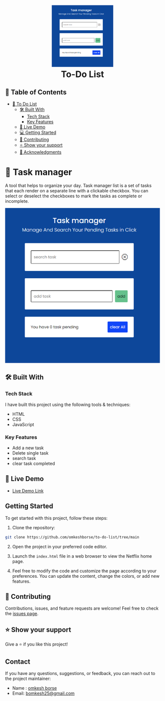 <h1 align="center">
  <img title="To-Do List" src="images/list.png" alt="NETFLIX Logo" width="200" />
  <br>
  To-Do List
</h1>

## 📗 Table of Contents

- [📖 To Do List](#-to-do-list)
  - [🛠 Built With ](#-built-with-)
    - [Tech Stack ](#tech-stack-)
    - [Key Features ](#key-features-)
  - [🚀 Live Demo ](#-live-demo-)
  - [💻 Getting Started ](#-getting-started-)
  - [🤝 Contributing ](#-contributing-)
  - [⭐️ Show your support ](#️-show-your-support-)
  - [🙏 Acknowledgments ](#-acknowledgments-)


# 📖 Task manager <a name="about-project"></a>

A tool that helps to organize your day. Task manager list is a set of tasks that each render on a separate line with a clickable checkbox. You can select or deselect the checkboxes to mark the tasks as complete or incomplete.


![screenshot](images/list.png)

## 🛠 Built With 

### Tech Stack 

I have built this project using the following tools & techniques:

- HTML
- CSS
- JavaScript

### Key Features 

- Add a new task
- Delete single task
- search task 
- clear task completed


## 🚀 Live Demo 

- [Live Demo Link](https://to-do-list-javascript-project-omkesh.netlify.app/)

## Getting Started

To get started with this project, follow these steps:

1. Clone the repository:

```bash
git clone https://github.com/omkeshborse/to-do-list/tree/main
```

2. Open the project in your preferred code editor.

3. Launch the `index.html` file in a web browser to view the Netflix home page.

4. Feel free to modify the code and customize the page according to your preferences. You can update the content, change the colors, or add new features.

## 🤝 Contributing 

Contributions, issues, and feature requests are welcome! Feel free to check the [issues page](/issues).

## ⭐️ Show your support 

Give a ⭐️ if you like this project!

## Contact

If you have any questions, suggestions, or feedback, you can reach out to the project maintainer:

- Name : [omkesh borse](www.linkedin.com/in/omkeshborse)
- Email: [bomkesh25@gmail.com](mailto:keertidvcorai@gmail.com)


